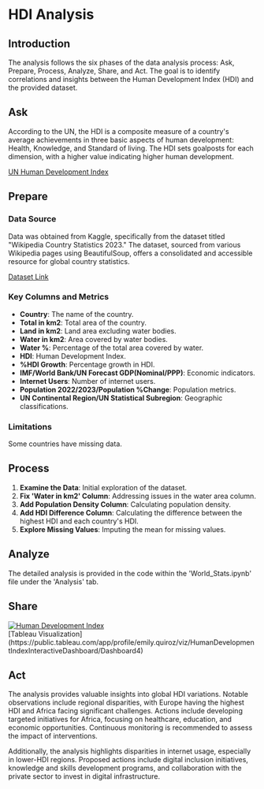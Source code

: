 # HDI Analysis

## Introduction

The analysis follows the six phases of the data analysis process: Ask, Prepare, Process, Analyze, Share, and Act. The goal is to identify correlations and insights between the Human Development Index (HDI) and the provided dataset.

## Ask

According to the UN, the HDI is a composite measure of a country's average achievements in three basic aspects of human development: Health, Knowledge, and Standard of living. The HDI sets goalposts for each dimension, with a higher value indicating higher human development.

[UN Human Development Index](https://hdr.undp.org/data-center/human-development-index#/indicies/HDI)

## Prepare

### Data Source

Data was obtained from Kaggle, specifically from the dataset titled "Wikipedia Country Statistics 2023." The dataset, sourced from various Wikipedia pages using BeautifulSoup, offers a consolidated and accessible resource for global country statistics.

[Dataset Link](https://www.kaggle.com/datasets/jiteshkumarsahoo/wikipedia-country-statistics-2023)

### Key Columns and Metrics

- **Country**: The name of the country.
- **Total in km2**: Total area of the country.
- **Land in km2**: Land area excluding water bodies.
- **Water in km2**: Area covered by water bodies.
- **Water %**: Percentage of the total area covered by water.
- **HDI**: Human Development Index.
- **%HDI Growth**: Percentage growth in HDI.
- **IMF/World Bank/UN Forecast GDP(Nominal/PPP)**: Economic indicators.
- **Internet Users**: Number of internet users.
- **Population 2022/2023/Population %Change**: Population metrics.
- **UN Continental Region/UN Statistical Subregion**: Geographic classifications.

### Limitations

Some countries have missing data.

## Process

1. **Examine the Data**: Initial exploration of the dataset.
2. **Fix 'Water in km2' Column**: Addressing issues in the water area column.
3. **Add Population Density Column**: Calculating population density.
4. **Add HDI Difference Column**: Calculating the difference between the highest HDI and each country's HDI.
5. **Explore Missing Values**: Imputing the mean for missing values.

## Analyze

The detailed analysis is provided in the code within the 'World_Stats.ipynb' file under the 'Analysis' tab.

## Share
<div class='tableauPlaceholder' id='viz1706636041181' style='position: relative'><noscript><a href='#'><img alt='Human Development Index ' src='https:&#47;&#47;public.tableau.com&#47;static&#47;images&#47;Hu&#47;HumanDevelopmentIndexInteractiveDashboard&#47;Dashboard4&#47;1_rss.png' style='border: none' /></a></noscript><object class='tableauViz'  style='display:none;'><param name='host_url' value='https%3A%2F%2Fpublic.tableau.com%2F' /> <param name='embed_code_version' value='3' /> <param name='site_root' value='' /><param name='name' value='HumanDevelopmentIndexInteractiveDashboard&#47;Dashboard4' /><param name='tabs' value='no' /><param name='toolbar' value='yes' /><param name='static_image' value='https:&#47;&#47;public.tableau.com&#47;static&#47;images&#47;Hu&#47;HumanDevelopmentIndexInteractiveDashboard&#47;Dashboard4&#47;1.png' /> <param name='animate_transition' value='yes' /><param name='display_static_image' value='yes' /><param name='display_spinner' value='yes' /><param name='display_overlay' value='yes' /><param name='display_count' value='yes' /><param name='language' value='en-US' /></object></div>                <script type='text/javascript'>                    var divElement = document.getElementById('viz1706636041181');                    var vizElement = divElement.getElementsByTagName('object')[0];                    if ( divElement.offsetWidth > 800 ) { vizElement.style.width='1366px';vizElement.style.height='795px';} else if ( divElement.offsetWidth > 500 ) { vizElement.style.width='1366px';vizElement.style.height='795px';} else { vizElement.style.width='100%';vizElement.style.height='1577px';}                     var scriptElement = document.createElement('script');                    scriptElement.src = 'https://public.tableau.com/javascripts/api/viz_v1.js';                    vizElement.parentNode.insertBefore(scriptElement, vizElement);                </script>
[Tableau Visualization](https://public.tableau.com/app/profile/emily.quiroz/viz/HumanDevelopmentIndexInteractiveDashboard/Dashboard4)

## Act

The analysis provides valuable insights into global HDI variations. Notable observations include regional disparities, with Europe having the highest HDI and Africa facing significant challenges. Actions include developing targeted initiatives for Africa, focusing on healthcare, education, and economic opportunities. Continuous monitoring is recommended to assess the impact of interventions.

Additionally, the analysis highlights disparities in internet usage, especially in lower-HDI regions. Proposed actions include digital inclusion initiatives, knowledge and skills development programs, and collaboration with the private sector to invest in digital infrastructure.

